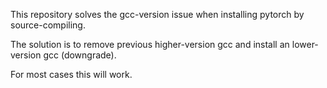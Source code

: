 This repository solves the gcc-version issue when installing pytorch by source-compiling.

The solution is to remove previous higher-version gcc and install an lower-version gcc (downgrade).

For most cases this will work.
